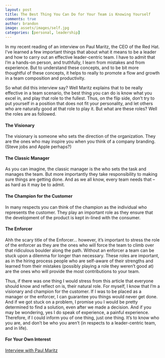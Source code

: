 ```yaml
---
layout: post
title: The Best Thing You Can Do for Your Team is Knowing Yourself
comments: true
author: brandon
image: assets/images/self.jpg
categories: [personal, leadership]
---
```

In my recent reading of an interview on Paul Maritz, the CEO of the Red Hat. I’ve learned a few important things that about what it means to be a leader and how to carry out an effective leader-centric team. I have to admit that I’m a hands-on person, and truthfully, I learn from mistakes and from experience. But to understand these concepts, and to be bit more thoughtful of these concepts, it helps to really to promote a flow and growth in a team composition and productivity.

So what did this interview say? Well Maritz explains that to be really effective in a team scenario, the best thing you can do is know what you excel in, and play that role to the fullest. Thus, on the flip side, don’t try to put yourself in a position that does not fit your personality, and let others who are naturally good at that role to play it.
But what are these roles? Well the roles are as followed.

#### The Visionary
The visionary is someone who sets the direction of the organization. They are the ones who may inspire you when you think of a company branding. (Steve jobs and Apple perhaps?)

#### The Classic Manager
As you can imagine, the classic manager is the who sets the task and manages the team. But more importantly they take responsibility to making sure things are getting done. And as we all know, every team needs that – as hard as it may be to admit.

#### The Champion for the Customer
In many respects you can think of the champion as the individual who represents the customer. They play an important role as they ensure that the development of the product is kept in-lined with the consumer.

#### The Enforcer
Ahh the scary title of the Enforcer… however, it’s important to stress the role of the enforcer as they are the ones who will force the team to climb over that ridiculous boulder along the path. Without an enforcer a team can be stuck upon a dilemma for longer than necessary.
These roles are important, as in the hiring process people who are self-aware of their strengths and learned from their mistakes (possibly playing a role they weren’t good at) are the ones who will provide the most contributions to your team. 

Thus, if there was one thing I would stress from this article that everyone should know and reflect on is, their natural role. For myself, I know that I’m a visionary and champion for the customer. If I was to be placed as a manager or the enforcer, I can guarantee you things would never get done. And if we got stuck on a problem, I promise you I would be pretty determined to find a solution, even after we made a decision. And if you may be wondering, yes I do speak of experience, a painful experience. Therefore, if I could inform you of one thing, just one thing. It’s to know who you are, and don’t be who you aren’t (in respects to a leader-centric team, and in life).

#### For Your Own Interest
[Interview with Paul Maritz](http://www.nytimes.com/2010/10/03/business/03corner.html?_r=2)

